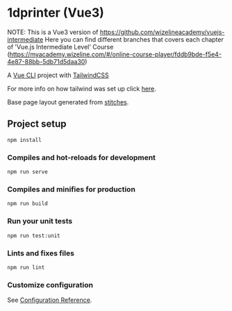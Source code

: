 # 1dprinter (Vue3)

NOTE: This is a Vue3 version of https://github.com/wizelineacademy/vuejs-intermediate
      Here you can find different branches that covers each chapter of 'Vue.js Intermediate Level' Course
      (https://myacademy.wizeline.com/#/online-course-player/fddb9bde-f5e4-4e87-88bb-5db71d5daa30)

A [Vue CLI](https://cli.vuejs.org/) project with [TailwindCSS](https://tailwindcss.com/)

For more info on how tailwind was set up click [here](https://markus.oberlehner.net/blog/setting-up-tailwind-css-with-vue/).

Base page layout generated from [stitches](https://stitches.hyperyolo.com/).

## Project setup

```
npm install
```

### Compiles and hot-reloads for development

```
npm run serve
```

### Compiles and minifies for production

```
npm run build
```

### Run your unit tests

```
npm run test:unit
```

### Lints and fixes files

```
npm run lint
```

### Customize configuration

See [Configuration Reference](https://cli.vuejs.org/config/).
